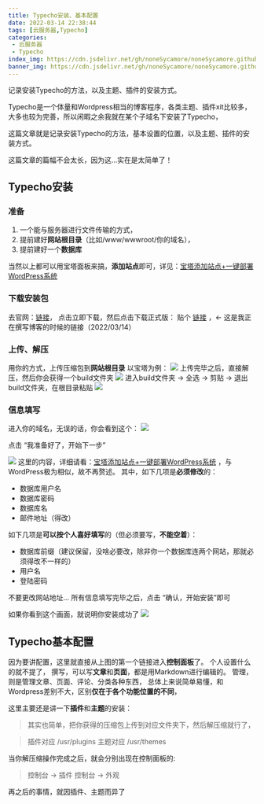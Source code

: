 ```yaml
---
title: Typecho安装、基本配置
date: 2022-03-14 22:38:44
tags: [云服务器,Typecho]
categories:
 - 云服务器 
 - Typecho
index_img: https://cdn.jsdelivr.net/gh/noneSycamore/noneSycamore.github.io/2022/03/14/Typecho%E5%AE%89%E8%A3%85%E3%80%81%E5%9F%BA%E6%9C%AC%E9%85%8D%E7%BD%AE/1.png
banner_img: https://cdn.jsdelivr.net/gh/noneSycamore/noneSycamore.github.io/2022/03/14/Typecho%E5%AE%89%E8%A3%85%E3%80%81%E5%9F%BA%E6%9C%AC%E9%85%8D%E7%BD%AE/1.png
---
```

记录安装Typecho的方法，以及主题、插件的安装方式。
<!-- more -->
Typecho是一个体量和Wordpress相当的博客程序，各类主题、插件xit比较多，大多也较为完善，所以闲暇之余我就在某个子域名下安装了Typecho，

这篇文章就是记录安装Typecho的方法，基本设置的位置，以及主题、插件的安装方式。

这篇文章的篇幅不会太长，因为这...实在是太简单了！
## Typecho安装
### 准备
1. 一个能与服务器进行文件传输的方式，
2. 提前建好**网站根目录**（比如/www/wwwroot/你的域名），
3. 提前建好一个**数据库**

当然以上都可以用宝塔面板来搞，**添加站点**即可，详见：[宝塔添加站点+一键部署WordPress系统](https://blog.sycamore.top/2022/03/14/%E5%AE%9D%E5%A1%94%E6%B7%BB%E5%8A%A0%E7%AB%99%E7%82%B9-%E4%B8%80%E9%94%AE%E9%83%A8%E7%BD%B2wordpress%E7%B3%BB%E7%BB%9F/)
### 下载安装包
去官网：[链接](http://typecho.org/)，
点击立即下载，然后点击下载正式版：
贴个 [链接](http://typecho.org/downloads/1.1-17.10.30-release.tar.gz) ，<- 这是我正在撰写博客的时候的链接（2022/03/14）

### 上传、解压
用你的方式，上传压缩包到**网站根目录**
以宝塔为例：
![](https://cdn.jsdelivr.net/gh/noneSycamore/blog_pic_url/typecho1.png)
上传完毕之后，直接解压，然后你会获得一个build文件夹
![](https://cdn.jsdelivr.net/gh/noneSycamore/blog_pic_url/typecho2.png)
进入build文件夹 -> 全选 -> 剪贴 -> 退出build文件夹，在根目录粘贴
![](https://cdn.jsdelivr.net/gh/noneSycamore/blog_pic_url/typecho3.png)
### 信息填写
进入你的域名，无误的话，你会看到这个：
![](https://cdn.jsdelivr.net/gh/noneSycamore/blog_pic_url/typecho4.png)

点击 “我准备好了，开始下一步”

![](https://cdn.jsdelivr.net/gh/noneSycamore/blog_pic_url/typecho5.jpeg)
这里的内容，详细请看：[宝塔添加站点+一键部署WordPress系统](https://blog.sycamore.top/2022/03/14/%E5%AE%9D%E5%A1%94%E6%B7%BB%E5%8A%A0%E7%AB%99%E7%82%B9-%E4%B8%80%E9%94%AE%E9%83%A8%E7%BD%B2wordpress%E7%B3%BB%E7%BB%9F/) ，与WordPress极为相似，故不再赘述。
其中，如下几项是**必须修改**的：
- 数据库用户名
- 数据库密码
- 数据库名
- 邮件地址（得改）

如下几项是**可以按个人喜好填写**的（但必须要写，**不能空着**）：
- 数据库前缀（建议保留，没啥必要改，除非你一个数据库连两个网站，那就必须得改不一样的）
- 用户名
- 登陆密码

不要更改网站地址...
所有信息填写完毕之后，点击 “确认，开始安装”即可

如果你看到这个画面，就说明你安装成功了
![](https://cdn.jsdelivr.net/gh/noneSycamore/blog_pic_url/typecho6.png)
## Typecho基本配置
因为要讲配置，这里就直接从上图的第一个链接进入**控制面板**了。
个人设置什么的就不提了，
撰写，可以写**文章**和**页面**，都是用Markdown进行编辑的。
管理，则是管理文章、页面、评论、分类各种东西，
总体上来说简单易懂，和Wordpress差别不大，区别**仅在于各个功能位置的不同**，

这里主要还是讲一下**插件**和**主题**的安装：
> 其实也简单，把你获得的压缩包上传到对应文件夹下，然后解压缩就行了，

> 插件对应 /usr/plugins
> 主题对应 /usr/themes

当你解压缩操作完成之后，就会分别出现在控制面板的:
> 控制台 -> 插件
> 控制台 -> 外观

再之后的事情，就因插件、主题而异了